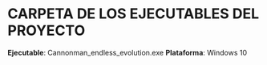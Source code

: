 # CARPETA DE LOS EJECUTABLES DEL PROYECTO

**Ejecutable**: Cannonman_endless_evolution.exe 
**Plataforma**: Windows 10